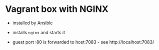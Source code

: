 # Vagrant box with NGINX

* installed by Ansible

* installs `nginx` and starts it

* guest port :80 is forwarded to host:7083 - see http://localhost:7083/
